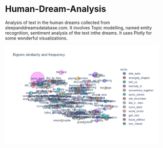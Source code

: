 # Human-Dream-Analysis
Analysis of text in the human dreams collected from sleepanddreamsdatabase.com. It involves Topic modelling, named entity recognition, sentiment analysis of the text inthe dreams. It uses Plotly for some wonderful visualizations.

![](images/newplot.png)
